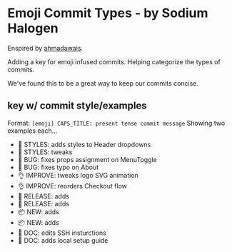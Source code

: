 # Emoji Commit Types - by Sodium Halogen
Enspired by [ahmadawais](https://github.com/ahmadawais/create-guten-block).

Adding a key for emoji infused commits. Helping categorize the types of commits.

We've found this to be a great way to keep our commits concise.

## key w/ commit style/examples

Format: `[emoji] CAPS_TITLE: present tense commit message`
Showing two examples each...

* 💅 STYLES: adds styles to Header dropdowns
* 💅 STYLES: tweaks 
* 🐛 BUG: fixes props assignment on MenuToggle
* 🐛 BUG: fixes typo on About
* 👌 IMPROVE: tweaks logo SVG animation
* 👌 IMPROVE: reorders Checkout flow
* 🚀 RELEASE: adds 
* 🚀 RELEASE: adds 
* 📦 NEW: adds 
* 📦 NEW: adds 
* 📖 DOC: edits SSH insturctions
* 📖 DOC: adds local setup guide
